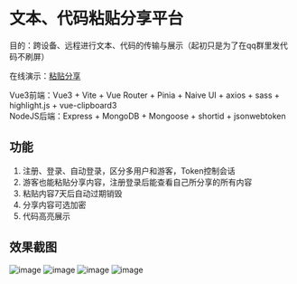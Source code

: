 # 文本、代码粘贴分享平台

目的：跨设备、远程进行文本、代码的传输与展示（起初只是为了在qq群里发代码不刷屏）

在线演示：[粘贴分享](https://s.qcqx.cn/)

Vue3前端：Vue3 + Vite + Vue Router + Pinia + Naive UI + axios + sass + highlight.js + vue-clipboard3  
NodeJS后端：Express + MongoDB + Mongoose + shortid + jsonwebtoken

## 功能
1. 注册、登录、自动登录，区分多用户和游客，Token控制会话  
2. 游客也能粘贴分享内容，注册登录后能查看自己所分享的所有内容  
3. 粘贴内容7天后自动过期销毁  
4. 分享内容可选加密  
5. 代码高亮展示  

## 效果截图
![image](https://github.com/qxchuckle/paste-share/assets/55614189/08e11651-dfae-41d0-8107-97cffd5ed930)
![image](https://github.com/qxchuckle/paste-share/assets/55614189/0657def0-68c8-42e8-b9f7-a85e86fb7399)
![image](https://github.com/qxchuckle/paste-share/assets/55614189/f2b979ac-d351-42a9-9221-d498d8cd9f41)
![image](https://github.com/qxchuckle/paste-share/assets/55614189/ff310e34-6d1c-453e-a9be-21a4fb04a1a3)




















